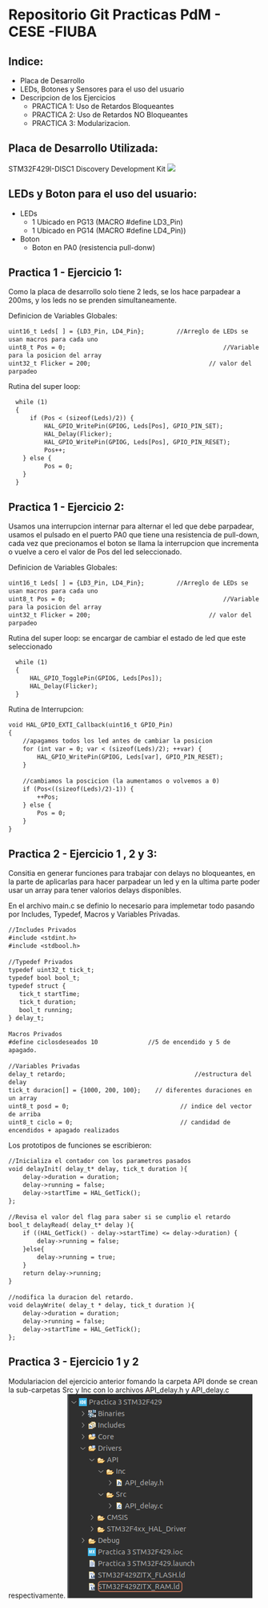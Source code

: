 # Repositorio Git Practicas PdM - CESE -FIUBA

## Indice:
+ Placa de Desarrollo
+ LEDs, Botones y Sensores para el uso del usuario
+ Descripcion de los Ejercicios
    * PRACTICA 1: Uso de Retardos Bloqueantes
    * PRACTICA 2: Uso de Retardos NO Bloqueantes
	* PRACTICA 3: Modularizacion.

## Placa de Desarrollo Utilizada:
STM32F429I-DISC1 Discovery Development Kit
![](https://market.samm.com/stm32f429i-disc1-discovery-development-kit-en-stm-discovery-stmicroelectronics-6892-64-B.jpg)

## LEDs y Boton para el uso del usuario:
+ LEDs
    + 1 Ubicado en PG13 (MACRO #define LD3_Pin)
    + 1 Ubicado en PG14 (MACRO #define LD4_Pin))
+ Boton
    * Boton en PA0 (resistencia pull-donw)


## Practica 1 - Ejercicio 1: 
Como la placa de desarrollo solo tiene 2 leds, se los hace parpadear a 200ms, y los leds no se prenden simultaneamente.

Definicion de Variables Globales:
```
uint16_t Leds[ ] = {LD3_Pin, LD4_Pin};         //Arreglo de LEDs se usan macros para cada uno
uint8_t Pos = 0;                                            //Variable para la posicion del array
uint32_t Flicker = 200;                                 // valor del parpadeo
```

Rutina del super loop:
```
  while (1)
  {
	  if (Pos < (sizeof(Leds)/2)) {
		  HAL_GPIO_WritePin(GPIOG, Leds[Pos], GPIO_PIN_SET);
		  HAL_Delay(Flicker);
		  HAL_GPIO_WritePin(GPIOG, Leds[Pos], GPIO_PIN_RESET);
		  Pos++;
	} else {
		  Pos = 0;
	}
  }
```
## Practica 1 - Ejercicio 2: 
Usamos una interrupcion internar para alternar el led que debe parpadear, usamos el pulsado en el puerto PA0 que tiene una resistencia de pull-down, cada vez que precionamos el boton se llama la interrupcion que incrementa o vuelve a cero el valor de Pos del led seleccionado.

Definicion de Variables Globales:
```
uint16_t Leds[ ] = {LD3_Pin, LD4_Pin};         //Arreglo de LEDs se usan macros para cada uno
uint8_t Pos = 0;                                            //Variable para la posicion del array
uint32_t Flicker = 200;                                 // valor del parpadeo
```
Rutina del super loop: se encargar de cambiar el estado de led que este seleccionado
```
  while (1)
  {
	  HAL_GPIO_TogglePin(GPIOG, Leds[Pos]); 
	  HAL_Delay(Flicker);
  }
```
Rutina de Interrupcion:
```
void HAL_GPIO_EXTI_Callback(uint16_t GPIO_Pin)
{
	//apagamos todos los led antes de cambiar la posicion
	for (int var = 0; var < (sizeof(Leds)/2); ++var) {
		HAL_GPIO_WritePin(GPIOG, Leds[var], GPIO_PIN_RESET);
	}

	//cambiamos la poscicion (la aumentamos o volvemos a 0)
	if (Pos<((sizeof(Leds)/2)-1)) {
		++Pos;
	} else {
		Pos = 0;
	}
}
```
## Practica 2 - Ejercicio 1 , 2 y 3: 
Consitia en generar funciones para trabajar con delays no bloqueantes, en la parte de aplicarlas para hacer parpadear un led y en la ultima parte poder usar un array para tener valorios delays disponibles.

En el archivo main.c se definio lo necesario para implemetar todo pasando por Includes, Typedef, Macros y Variables Privadas.
```
//Includes Privados
#include <stdint.h>
#include <stdbool.h>

//Typedef Privados
typedef uint32_t tick_t;
typedef bool bool_t;
typedef struct {
   tick_t startTime;
   tick_t duration;
   bool_t running;
} delay_t;

Macros Privados
#define ciclosdeseados 10              //5 de encendido y 5 de apagado.

//Variables Privadas
delay_t retardo;                                    //estructura del delay
tick_t duracion[] = {1000, 200, 100};    // diferentes duraciones en un array
uint8_t posd = 0;                               // indice del vector de arriba
uint8_t ciclo = 0;                              // candidad de encendidos + apagado realizados
```

Los prototipos de funciones se escribieron:
```
//Inicializa el contador con los parametros pasados
void delayInit( delay_t* delay, tick_t duration ){
	delay->duration = duration;
	delay->running = false;
	delay->startTime = HAL_GetTick();
};

//Revisa el valor del flag para saber si se cumplio el retardo
bool_t delayRead( delay_t* delay ){
	if ((HAL_GetTick() - delay->startTime) <= delay->duration) {
		delay->running = false;
	}else{
		delay->running = true;
	}
	return delay->running;
}

//nodifica la duracion del retardo.
void delayWrite( delay_t * delay, tick_t duration ){
	delay->duration = duration;
	delay->running = false;
	delay->startTime = HAL_GetTick();
};
```
## Practica 3 - Ejercicio 1 y 2
Modulariacion del ejercicio anterior fomando la carpeta API donde se crean la sub-carpetas Src y Inc con lo archivos API_delay.h y API_delay.c respectivamente.
![](/img/001.png)